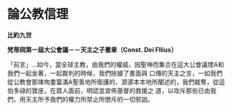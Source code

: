 # 論公教信理


**比約九世**

**梵蒂岡第一屆大公會議－－天主之子憲章（Const. Dei Fllius）**





「前言」…如今，當全球主教，由我們的權威，因聖神而集合在這大公會議堙A和我們一起坐著，一起裁判的時候，我們挔據了書面與
口傳的天主之言，一如我們從公教會那堜珣耋簹滿A聖善地所衛護的、源源本本地所闡述的，我們裁奪，從這伯多祿的寶座，在眾人面前，明認並宣佈基督的救援之
道，以攻斥那些已由我們，用天主所予我們的權力所禁止所懲斥的一切邪說。

